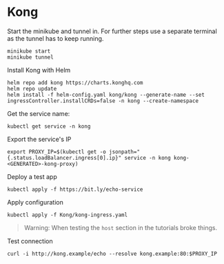 # Kong

Start the minikube and tunnel in. For further steps use a separate terminal as the tunnel has to keep running.

```shell
minikube start
minikube tunnel
```


Install Kong with Helm

```shell
helm repo add kong https://charts.konghq.com
helm repo update
helm install -f helm-config.yaml kong/kong --generate-name --set ingressController.installCRDs=false -n kong --create-namespace 
```

Get the service name:

```shell
kubectl get service -n kong
```

Export the service's IP

```shell
export PROXY_IP=$(kubectl get -o jsonpath="{.status.loadBalancer.ingress[0].ip}" service -n kong kong-<GENERATED>-kong-proxy)
```

Deploy a test app

```shell
kubectl apply -f https://bit.ly/echo-service
```

Apply configuration

```shell
kubectl apply -f Kong/kong-ingress.yaml
```

> Warning: When testing the `host` section in the tutorials broke things.

Test connection

```shell
curl -i http://kong.example/echo --resolve kong.example:80:$PROXY_IP
```

